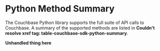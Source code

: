 # Python Method Summary

The Couchbase Python library supports the full suite of API calls to Couchbase.
A summary of the supported methods are listed in **Couldn't resolve xref tag:
table-couchbase-sdk-python-summary**.

**Unhandled thing here**
<a id="couchbase-sdk-python-set"></a>
